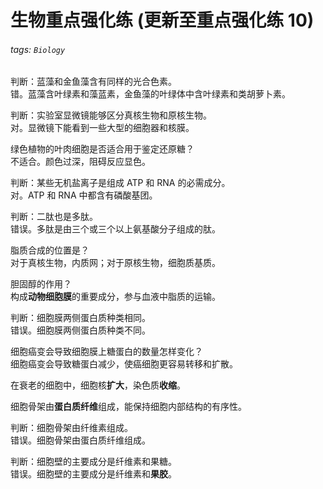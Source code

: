 # 生物重点强化练 (更新至重点强化练 10)

###### tags: `Biology`

判断：蓝藻和金鱼藻含有同样的光合色素。  
错。蓝藻含叶绿素和藻蓝素，金鱼藻的叶绿体中含叶绿素和类胡萝卜素。

判断：实验室显微镜能够区分真核生物和原核生物。  
对。显微镜下能看到一些大型的细胞器和核膜。

绿色植物的叶肉细胞是否适合用于鉴定还原糖？  
不适合。颜色过深，阻碍反应显色。

判断：某些无机盐离子是组成 ATP 和 RNA 的必需成分。  
对。ATP 和 RNA 中都含有磷酸基团。

判断：二肽也是多肽。  
错误。多肽是由三个或三个以上氨基酸分子组成的肽。

脂质合成的位置是？  
对于真核生物，内质网；对于原核生物，细胞质基质。

胆固醇的作用？  
构成**动物细胞膜**的重要成分，参与血液中脂质的运输。

判断：细胞膜两侧蛋白质种类相同。  
错误。细胞膜两侧蛋白质种类不同。

细胞癌变会导致细胞膜上糖蛋白的数量怎样变化？  
细胞癌变会导致糖蛋白减少，使癌细胞更容易转移和扩散。

在衰老的细胞中，细胞核**扩大**，染色质**收缩**。

细胞骨架由**蛋白质纤维**组成，能保持细胞内部结构的有序性。

判断：细胞骨架由纤维素组成。  
错误。细胞骨架由蛋白质纤维组成。

判断：细胞壁的主要成分是纤维素和果糖。  
错误。细胞壁的主要成分是纤维素和**果胶**。

